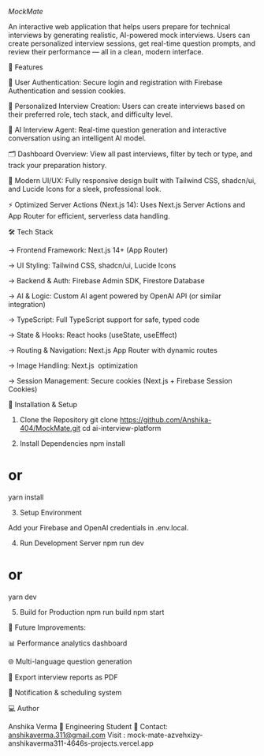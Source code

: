 *MockMate*

An interactive web application that helps users prepare for technical interviews by generating realistic, AI-powered mock interviews.
Users can create personalized interview sessions, get real-time question prompts, and review their performance — all in a clean, modern interface.

🚀 Features

🔐 User Authentication:
Secure login and registration with Firebase Authentication and session cookies.

🧩 Personalized Interview Creation:
Users can create interviews based on their preferred role, tech stack, and difficulty level.

🤖 AI Interview Agent:
Real-time question generation and interactive conversation using an intelligent AI model.

🗂️ Dashboard Overview:
View all past interviews, filter by tech or type, and track your preparation history.

🎨 Modern UI/UX:
Fully responsive design built with Tailwind CSS, shadcn/ui, and Lucide Icons for a sleek, professional look.

⚡ Optimized Server Actions (Next.js 14):
Uses Next.js Server Actions and App Router for efficient, serverless data handling.

🛠️ Tech Stack

-> Frontend Framework:	Next.js 14+ (App Router)

-> UI Styling:	Tailwind CSS, shadcn/ui, Lucide Icons

-> Backend & Auth:	Firebase Admin SDK, Firestore Database

-> AI & Logic:	Custom AI agent powered by OpenAI API (or similar integration)

-> TypeScript:	Full TypeScript support for safe, typed code

-> State & Hooks: React hooks (useState, useEffect)

-> Routing & Navigation:	Next.js App Router with dynamic routes

-> Image Handling:	Next.js <Image> optimization

-> Session Management:	Secure cookies (Next.js + Firebase Session Cookies)




🧱 Installation & Setup
1. Clone the Repository
git clone https://github.com/Anshika-404/MockMate.git
cd ai-interview-platform

2. Install Dependencies
npm install
# or
yarn install

3. Setup Environment

Add your Firebase and OpenAI credentials in .env.local.

4. Run Development Server
npm run dev
# or
yarn dev

5. Build for Production
npm run build
npm start

🧠 Future Improvements:

📊 Performance analytics dashboard

🌐 Multi-language question generation

💾 Export interview reports as PDF

🔔 Notification & scheduling system

💻 Author

Anshika Verma 
📍 Engineering Student 
📧 Contact: anshikaverma.311@gmail.com
Visit : mock-mate-azvehxizy-anshikaverma311-4646s-projects.vercel.app
